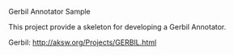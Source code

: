 Gerbil Annotator Sample

This project provide a skeleton for developing a Gerbil Annotator.

Gerbil: http://aksw.org/Projects/GERBIL.html